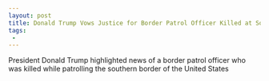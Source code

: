 ```yaml
---
layout: post
title: Donald Trump Vows Justice for Border Patrol Officer Killed at Southern Border
tags:
 -
---
```

President Donald Trump highlighted news of a border patrol officer who was killed while patrolling the southern border of the United States
